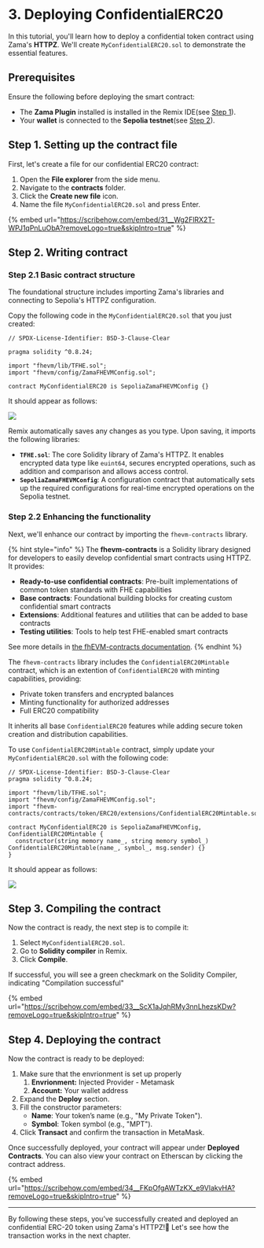 # 3. Deploying ConfidentialERC20

In this tutorial, you'll learn how to deploy a confidential token contract using Zama's **HTTPZ**. We'll create `MyConfidentialERC20.sol` to demonstrate the essential features.

## Prerequisites

Ensure the following before deploying the smart contract:

- The **Zama Plugin** installed is installed in the Remix IDE(see [Step 1](remix.md)).
- Your **wallet** is connected to the **Sepolia testnet**(see [Step 2](connect_wallet.md)).

## Step 1. Setting up the contract file

First, let's create a file for our confidential ERC20 contract:

1. Open the **File explorer** from the side menu.
2. Navigate to the **contracts** folder.
3. Click the **Create new file** icon.
4. Name the file `MyConfidentialERC20.sol` and press Enter.

{% embed url="https://scribehow.com/embed/31__Wg2FlRX2T-WPJ1qPnLuObA?removeLogo=true&skipIntro=true" %}

## Step 2. Writing contract

### Step 2.1 Basic contract structure

The foundational structure includes importing Zama's libraries and connecting to Sepolia's HTTPZ configuration.

Copy the following code in the `MyConfidentialERC20.sol` that you just created:

```solidity
// SPDX-License-Identifier: BSD-3-Clause-Clear

pragma solidity ^0.8.24;

import "fhevm/lib/TFHE.sol";
import "fhevm/config/ZamaFHEVMConfig.sol";

contract MyConfidentialERC20 is SepoliaZamaFHEVMConfig {}
```

It should appear as follows:

![](https://ajeuwbhvhr.cloudimg.io/colony-recorder.s3.amazonaws.com/files/2025-01-16/98f850d2-b303-4ba7-89e8-9db3fba9773c/ascreenshot.jpeg)

Remix automatically saves any changes as you type. Upon saving, it imports the following libraries:

- **`TFHE.sol`**: The core Solidity library of Zama's HTTPZ. It enables encrypted data type like `euint64`, secures encrypted operations, such as addition and comparison and allows access control.
- **`SepoliaZamaFHEVMConfig`**: A configuration contract that automatically sets up the required configurations for real-time encrypted operations on the Sepolia testnet.

### Step 2.2 Enhancing the functionality

Next, we'll enhance our contract by importing the `fhevm-contracts` library.

{% hint style="info" %}
The **fhevm-contracts** is a Solidity library designed for developers to easily develop confidential smart contracts using HTTPZ. It provides:

- **Ready-to-use confidential contracts**: Pre-built implementations of common token standards with FHE capabilities
- **Base contracts**: Foundational building blocks for creating custom confidential smart contracts
- **Extensions**: Additional features and utilities that can be added to base contracts
- **Testing utilities**: Tools to help test FHE-enabled smart contracts

See more details in [the fhEVM-contracts documentation](../../../smart_contracts/contracts.md).
{% endhint %}

The `fhevm-contracts` library includes the `ConfidentialERC20Mintable` contract, which is an extention of `ConfidentialERC20` with minting capabilities, providing:

- Private token transfers and encrypted balances
- Minting functionality for authorized addresses
- Full ERC20 compatibility

It inherits all base `ConfidentialERC20` features while adding secure token creation and distribution capabilities.

To use `ConfidentialERC20Mintable` contract, simply update your `MyConfidentialERC20.sol` with the following code:

```solidity
// SPDX-License-Identifier: BSD-3-Clause-Clear
pragma solidity ^0.8.24;

import "fhevm/lib/TFHE.sol";
import "fhevm/config/ZamaFHEVMConfig.sol";
import "fhevm-contracts/contracts/token/ERC20/extensions/ConfidentialERC20Mintable.sol";

contract MyConfidentialERC20 is SepoliaZamaFHEVMConfig, ConfidentialERC20Mintable {
  constructor(string memory name_, string memory symbol_) ConfidentialERC20Mintable(name_, symbol_, msg.sender) {}
}
```

It should appear as follows:

![](https://ajeuwbhvhr.cloudimg.io/colony-recorder.s3.amazonaws.com/files/2025-01-28/8e41246a-5041-4b29-914f-5e5442b45877/ascreenshot.jpeg?tl_px=0,0&br_px=2752,1538&force_format=jpeg&q=100&width=1120.0&wat=1&wat_opacity=0.7&wat_gravity=northwest&wat_url=https://colony-recorder.s3.us-west-1.amazonaws.com/images/watermarks/FB923C_standard.png&wat_pad=356,140)

## Step 3. Compiling the contract

Now the contract is ready, the next step is to compile it:

1. Select `MyConfidentialERC20.sol`.
2. Go to **Solidity compiler** in Remix.
3. Click **Compile**.

If successful, you will see a green checkmark on the Solidity Compiler, indicating "Compilation successful"

{% embed url="https://scribehow.com/embed/33__ScX1aJqhRMy3nnLhezsKDw?removeLogo=true&skipIntro=true" %}

## Step 4. Deploying the contract

Now the contract is ready to be deployed:

1. Make sure that the envrionment is set up properly
   1. **Envrionment:** Injected Provider - Metamask
   2. **Account:** Your wallet address
2. Expand the **Deploy** section.
3. Fill the constructor parameters:
   - **Name**: Your token’s name (e.g., "My Private Token").
   - **Symbol**: Token symbol (e.g., "MPT").
4. Click **Transact** and confirm the transaction in MetaMask.

Once successfully deployed, your contract will appear under **Deployed Contracts**. You can also view your contract on Etherscan by clicking the contract address.

{% embed url="https://scribehow.com/embed/34__FKpOfgAWTzKX_e9VlakvHA?removeLogo=true&skipIntro=true" %}

---

By following these steps, you’ve successfully created and deployed an confidential ERC-20 token using Zama's HTTPZ!🎉 Let's see how the transaction works in the next chapter.
